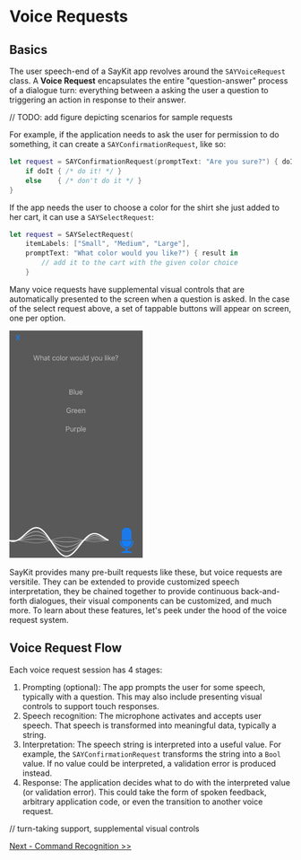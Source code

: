 # Voice Requests

## Basics

The user speech-end of a SayKit app revolves around the `SAYVoiceRequest` class. A **Voice Request** encapsulates the entire "question-answer" process of a dialogue turn: everything between a asking the user a question to triggering an action in response to their answer.

// TODO: add figure depicting scenarios for sample requests

For example, if the application needs to ask the user for permission to do something, it can create a `SAYConfirmationRequest`, like so:

````swift
let request = SAYConfirmationRequest(promptText: "Are you sure?") { doIt: Bool in
	if doIt { /* do it! */ }
	else    { /* don't do it */ }
}
````

If the app needs the user to choose a color for the shirt she just added to her cart, it can use a `SAYSelectRequest`:

````swift
let request = SAYSelectRequest(
    itemLabels: ["Small", "Medium", "Large"],
    promptText: "What color would you like?") { result in
        // add it to the cart with the given color choice
    }
````

Many voice requests have supplemental visual controls that are automatically presented to the screen when a question is asked. In the case of the select request above, a set of tappable buttons will appear on screen, one per option.

![Select request view](./assets/select-request.png)

SayKit provides many pre-built requests like these, but voice requests are versitile. They can be extended to provide customized speech interpretation, they be chained together to provide continuous back-and-forth dialogues, their visual components can be customized, and much more. To learn about these features, let's peek under the hood of the voice request system.

## Voice Request Flow

Each voice request session has 4 stages:

1. Prompting (optional): The app prompts the user for some speech, typically with a question. This may also include presenting visual controls to support touch responses.
2. Speech recognition: The microphone activates and accepts user speech. That speech is transformed into meaningful data, typically a string.
3. Interpretation: The speech string is interpreted into a useful value. For example, the `SAYConfirmationRequest` transforms the string into a `Bool` value. If no value could be interpreted, a validation error is produced instead.
4. Response: The application decides what to do with the interpreted value (or validation error). This could take the form of spoken feedback, arbitrary application code, or even the transition to another voice request.

// turn-taking support, supplemental visual controls

[Next - Command Recognition >>](./03-command-recognition.md)
